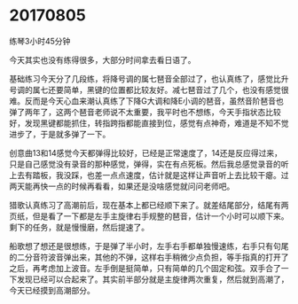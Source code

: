 # 20170805

练琴3小时45分钟

今天其实也没有练得很多，大部分时间拿去看日语了。

基础练习今天分了几段练，将降号调的属七琶音全部过了，也认真练了，感觉比升号调的属七还要简单，黑键的位置都比较友好。减七琶音过了几个，也没有感觉很难。反而是今天心血来潮认真练了下降G大调和降E小调的琶音，虽然音阶琶音也弹了两年了，这两个琶音老师说不太重要，我平时也不想练，今天手指状态比较好，发现黑键都能抓住，转指跨指都能直接到位，感觉有点神奇，难道是不知不觉进步了，于是就多弹了一下。

创意曲13和14感觉今天都弹得比较好，已经是正常速度了，14还是反应得过来，只是自己感觉没有录音的那种感觉，弹得，实在有点死板。然后我总感觉录音的听上去有踏板，我没踩，也差一点点速度，估计就是这样让声音听上去比较干瘪。过两天能再快一点的时候再看看，如果还是没啥感觉就问问老师吧。

猎歌认真练习了高潮前后，现在基本上都已经顺下来了。就差结尾部分，结尾有两页纸，但是看了一下都是左手主旋律右手规整的琶音，估计一个小时可以顺下来。剩下的任务，就是慢慢磨，然后提速了。

船歌想了想还是很想练，于是弹了半小时，左手右手都单独慢速练，右手只有句尾的二分音符波音弹出来，其他的不弹，这样右手稍微少点负担，等手指真的打开了之后，再考虑加上波音。左手倒是挺简单，只有简单的几个固定和弦。双手合了一下发现已经可以合起来了。其实前半部分就是主旋律两次重复，然后就到高潮了，今天已经摸到高潮部分。
